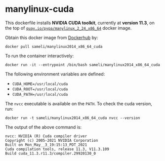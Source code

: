 # manylinux-cuda

This dockerfile installs **NVIDIA CUDA toolkit**, currently at **version 11.3**, on the top of [`quay.io/pypa/manylinux_2_24_x86_64`](https://github.com/pypa/manylinux) docker image.

Obtain this docker image from [Dockerhub](https://hub.docker.com/repository/docker/sameli/manylinux2014_x86_64_cuda) by:

    docker pull sameli/manylinux2014_x86_64_cuda

To run the container interactively:

    docker run -it --entrypoint /bin/bash sameli/manylinux2014_x86_64_cuda

The following environment variables are defined:

* `CUDA_HOME=/usr/local/cuda`
* `CUDA_ROOT=/usr/local/cuda`
* `CUDA_PATH=/usr/local/cuda`

The `nvcc` executable is available on the `PATH`. To check the cuda version, run:

    docker run -t sameli/manylinux2014_x86_64_cuda nvcc --version

The output of the above command is:

    nvcc: NVIDIA (R) Cuda compiler driver
    Copyright (c) 2005-2021 NVIDIA Corporation
    Built on Mon_May__3_19:15:13_PDT_2021
    Cuda compilation tools, release 11.3, V11.3.109
    Build cuda_11.3.r11.3/compiler.29920130_0
